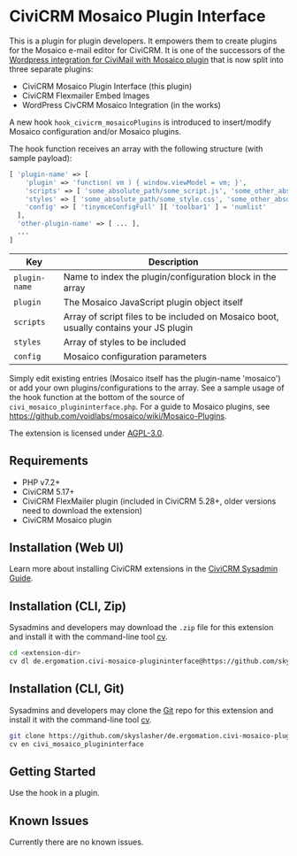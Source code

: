 # CiviCRM Mosaico Plugin Interface

This is a plugin for plugin developers. It empowers them to create plugins for the Mosaico
e-mail editor for CiviCRM.
It is one of the successors of the
[Wordpress integration for CiviMail with Mosaico plugin](https://github.com/skyslasher/de.ergomation.wp-civi-mosaico)
that is now split into three separate plugins:
* CiviCRM Mosaico Plugin Interface (this plugin)
* CiviCRM Flexmailer Embed Images
* WordPress CivCRM Mosaico Integration (in the works)

A new hook `hook_civicrm_mosaicoPlugins` is introduced to insert/modify Mosaico configuration and/or Mosaico plugins.

The hook function receives an array with the following structure (with sample payload):
```php
[ 'plugin-name' => [
    'plugin' => 'function( vm ) { window.viewModel = vm; }',
    'scripts' => [ 'some_absolute_path/some_script.js', 'some_other_absolute_path/some_other_script.js' ],
    'styles' => [ 'some_absolute_path/some_style.css', 'some_other_absolute_path/some_other_style.css' ],
    'config' => [ 'tinymceConfigFull' ][ 'toolbar1' ] = 'numlist'
  ],
  'other-plugin-name' => [ ... ],
  ...
]
```
| Key | Description |
|---|---|
| `plugin-name` | Name to index the plugin/configuration block in the array |
| `plugin` | The Mosaico JavaScript plugin object itself |
| `scripts` | Array of script files to be included on Mosaico boot, usually contains your JS plugin |
| `styles` | Array of styles to be included |
| `config` | Mosaico configuration parameters |

Simply edit existing entries (Mosaico itself has the plugin-name 'mosaico') or add your own plugins/configurations to the array.
See a sample usage of the hook function at the bottom of the source of `civi_mosaico_plugininterface.php`.
For a guide to Mosaico plugins, see https://github.com/voidlabs/mosaico/wiki/Mosaico-Plugins.

The extension is licensed under [AGPL-3.0](LICENSE.txt).

## Requirements

* PHP v7.2+
* CiviCRM 5.17+
* CiviCRM FlexMailer plugin (included in CiviCRM 5.28+, older versions need to download the extension)
* CiviCRM Mosaico plugin

## Installation (Web UI)

Learn more about installing CiviCRM extensions in the [CiviCRM Sysadmin Guide](https://docs.civicrm.org/sysadmin/en/latest/customize/extensions/).

## Installation (CLI, Zip)

Sysadmins and developers may download the `.zip` file for this extension and
install it with the command-line tool [cv](https://github.com/civicrm/cv).

```bash
cd <extension-dir>
cv dl de.ergomation.civi-mosaico-plugininterface@https://github.com/skyslasher/de.ergomation.civi-mosaico-plugininterface/archive/master.zip
```

## Installation (CLI, Git)

Sysadmins and developers may clone the [Git](https://en.wikipedia.org/wiki/Git) repo for this extension and
install it with the command-line tool [cv](https://github.com/civicrm/cv).

```bash
git clone https://github.com/skyslasher/de.ergomation.civi-mosaico-plugininterface.git
cv en civi_mosaico_plugininterface
```

## Getting Started

Use the hook in a plugin.

## Known Issues

Currently there are no known issues.
